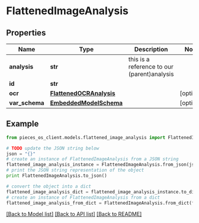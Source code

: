 # FlattenedImageAnalysis


## Properties
Name | Type | Description | Notes
------------ | ------------- | ------------- | -------------
**analysis** | **str** | this is a reference to our (parent)analysis | 
**id** | **str** |  | 
**ocr** | [**FlattenedOCRAnalysis**](FlattenedOCRAnalysis.md) |  | [optional] 
**var_schema** | [**EmbeddedModelSchema**](EmbeddedModelSchema.md) |  | [optional] 

## Example

```python
from pieces_os_client.models.flattened_image_analysis import FlattenedImageAnalysis

# TODO update the JSON string below
json = "{}"
# create an instance of FlattenedImageAnalysis from a JSON string
flattened_image_analysis_instance = FlattenedImageAnalysis.from_json(json)
# print the JSON string representation of the object
print FlattenedImageAnalysis.to_json()

# convert the object into a dict
flattened_image_analysis_dict = flattened_image_analysis_instance.to_dict()
# create an instance of FlattenedImageAnalysis from a dict
flattened_image_analysis_from_dict = FlattenedImageAnalysis.from_dict(flattened_image_analysis_dict)
```
[[Back to Model list]](../README.md#documentation-for-models) [[Back to API list]](../README.md#documentation-for-api-endpoints) [[Back to README]](../README.md)


